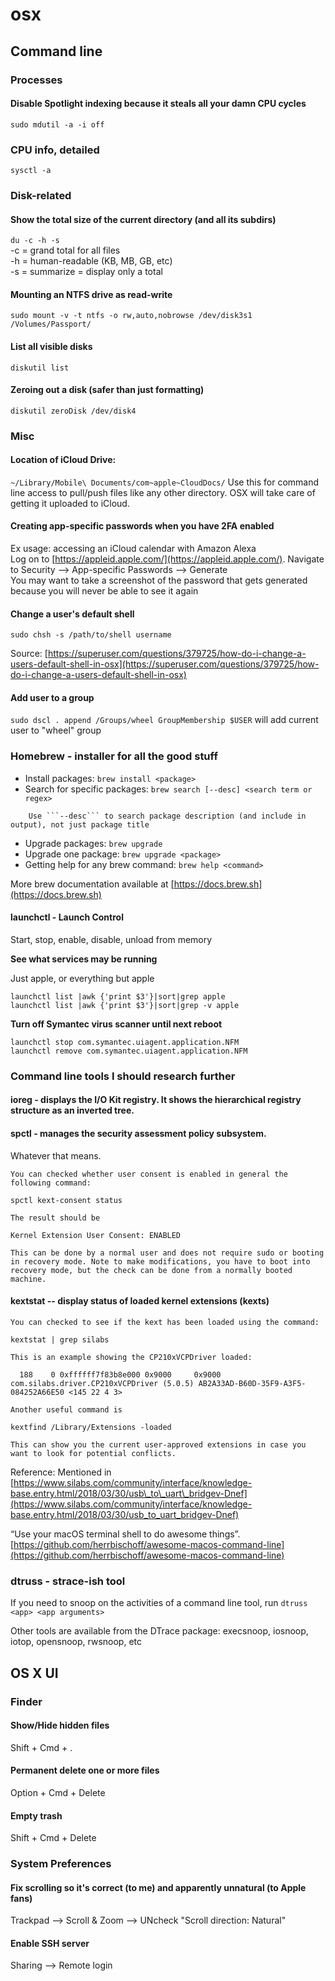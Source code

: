 # osx

## Command line

### Processes

#### Disable Spotlight indexing because it steals all your damn CPU cycles
`sudo mdutil -a -i off`

### CPU info, detailed
```
sysctl -a
```


### Disk-related

#### Show the total size of the current directory \(and all its subdirs\)

`du -c -h -s`  
-c = grand total for all files  
-h = human-readable \(KB, MB, GB, etc\)  
-s = summarize = display only a total

#### Mounting an NTFS drive as read-write

`sudo mount -v -t ntfs -o rw,auto,nobrowse /dev/disk3s1 /Volumes/Passport/`

#### List all visible disks

```text
diskutil list
```

#### Zeroing out a disk \(safer than just formatting\)

```text
diskutil zeroDisk /dev/disk4
```

### Misc

#### Location of iCloud Drive:

`~/Library/Mobile\ Documents/com~apple~CloudDocs/` Use this for command line access to pull/push files like any other directory. OSX will take care of getting it uploaded to iCloud.

#### Creating app-specific passwords when you have 2FA enabled

Ex usage: accessing an iCloud calendar with Amazon Alexa  
Log on to [https://appleid.apple.com/](https://appleid.apple.com/). Navigate to Security --&gt; App-specific Passwords --&gt; Generate  
You may want to take a screenshot of the password that gets generated because you will never be able to see it again

#### Change a user's default shell

`sudo chsh -s /path/to/shell username`

Source: [https://superuser.com/questions/379725/how-do-i-change-a-users-default-shell-in-osx](https://superuser.com/questions/379725/how-do-i-change-a-users-default-shell-in-osx)

#### Add user to a group

`sudo dscl . append /Groups/wheel GroupMembership $USER`
will add current user to "wheel" group

### Homebrew - installer for all the good stuff

* Install packages: `brew install <package>`
* Search for specific packages: `brew search [--desc] <search term or regex>`  

```text
    Use ```--desc``` to search package description (and include in output), not just package title
```

* Upgrade packages: `brew upgrade`
* Upgrade one package: `brew upgrade <package>`
* Getting help for any brew command: `brew help <command>`

More brew documentation available at [https://docs.brew.sh](https://docs.brew.sh)

#### launchctl - Launch Control

Start, stop, enable, disable, unload from memory

**See what services may be running**

Just apple, or everything but apple

```text
launchctl list |awk {'print $3'}|sort|grep apple
launchctl list |awk {'print $3'}|sort|grep -v apple
```

**Turn off Symantec virus scanner until next reboot**

```text
launchctl stop com.symantec.uiagent.application.NFM
launchctl remove com.symantec.uiagent.application.NFM
```

### Command line tools I should research further

#### ioreg - displays the I/O Kit registry.  It shows the hierarchical registry structure as an inverted tree.

#### spctl - manages the security assessment policy subsystem.

Whatever that means.

```text
You can checked whether user consent is enabled in general the following command:

spctl kext-consent status 

The result should be 

Kernel Extension User Consent: ENABLED

This can be done by a normal user and does not require sudo or booting in recovery mode. Note to make modifications, you have to boot into recovery mode, but the check can be done from a normally booted machine.
```

#### kextstat -- display status of loaded kernel extensions \(kexts\)

```text
You can checked to see if the kext has been loaded using the command:

kextstat | grep silabs

This is an example showing the CP210xVCPDriver loaded:

  188    0 0xffffff7f83b8e000 0x9000     0x9000     com.silabs.driver.CP210xVCPDriver (5.0.5) AB2A33AD-B60D-35F9-A3F5-084252A66E50 <145 22 4 3>

Another useful command is

kextfind /Library/Extensions -loaded

This can show you the current user-approved extensions in case you want to look for potential conflicts.
```

Reference: Mentioned in [https://www.silabs.com/community/interface/knowledge-base.entry.html/2018/03/30/usb\_to\_uart\_bridgev-Dnef](https://www.silabs.com/community/interface/knowledge-base.entry.html/2018/03/30/usb_to_uart_bridgev-Dnef)

“Use your macOS terminal shell to do awesome things”. [https://github.com/herrbischoff/awesome-macos-command-line](https://github.com/herrbischoff/awesome-macos-command-line)

### dtruss - strace-ish tool
If you need to snoop on the activities of a command line tool, run ```dtruss <app> <app arguments>```

Other tools are available from the DTrace package: execsnoop, iosnoop, iotop, opensnoop, rwsnoop, etc

## OS X UI

### Finder

#### Show/Hide hidden files
Shift + Cmd + .

#### Permanent delete one or more files

Option + Cmd + Delete

#### Empty trash

Shift + Cmd + Delete

### System Preferences

#### Fix scrolling so it's correct \(to me\) and apparently unnatural \(to Apple fans\)

Trackpad --&gt; Scroll & Zoom --&gt; UNcheck "Scroll direction: Natural"

#### Enable SSH server

Sharing --&gt; Remote login

